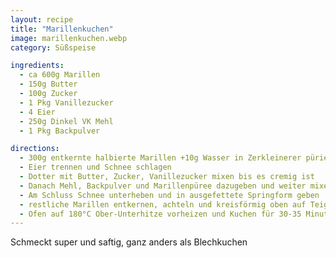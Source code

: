```yaml
---
layout: recipe
title: "Marillenkuchen"
image: marillenkuchen.webp
category: Süßspeise

ingredients:
  - ca 600g Marillen
  - 150g Butter
  - 100g Zucker
  - 1 Pkg Vanillezucker
  - 4 Eier
  - 250g Dinkel VK Mehl
  - 1 Pkg Backpulver

directions:
  - 300g entkernte halbierte Marillen +10g Wasser in Zerkleinerer pürieren
  - Eier trennen und Schnee schlagen
  - Dotter mit Butter, Zucker, Vanillezucker mixen bis es cremig ist
  - Danach Mehl, Backpulver und Marillenpüree dazugeben und weiter mixen
  - Am Schluss Schnee unterheben und in ausgefettete Springform geben
  - restliche Marillen entkernen, achteln und kreisförmig oben auf Teig verteilen
  - Ofen auf 180°C Ober-Unterhitze vorheizen und Kuchen für 30-35 Minuten backen (letztes Mal 45min weil er noch sehr hell war)
---
```

Schmeckt super und saftig, ganz anders als Blechkuchen